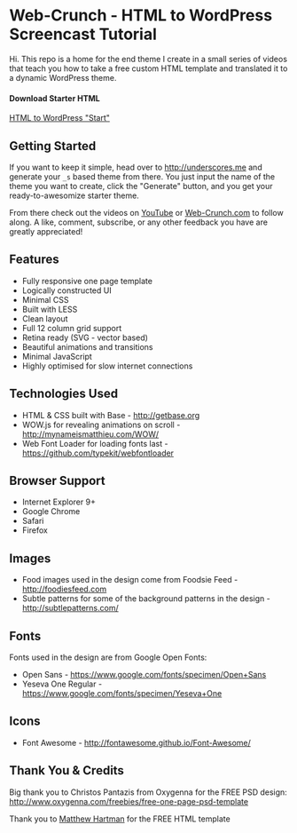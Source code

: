 # Web-Crunch - HTML to WordPress Screencast Tutorial

Hi. This repo is a home for the end theme I create in a small series of videos that teach you how to take a free custom HTML template and translated it to a dynamic WordPress theme. 

#### Download Starter HTML

[HTML to WordPress "Start"](https://github.com/justalever/web-crunch-html-to-wp-start)


Getting Started
---------------

If you want to keep it simple, head over to http://underscores.me and generate your `_s` based theme from there. You just input the name of the theme you want to create, click the "Generate" button, and you get your ready-to-awesomize starter theme. 

From there check out the videos on [YouTube](https://youtube.com/c/webcrunch) or [Web-Crunch.com](https://web-crunch.com) to follow along. A like, comment, subscribe, or any other feedback you have are greatly appreciated!

## Features

+ Fully responsive one page template
+ Logically constructed UI
+ Minimal CSS
+ Built with LESS
+ Clean layout
+ Full 12 column grid support
+ Retina ready (SVG - vector based)
+ Beautiful animations and transitions
+ Minimal JavaScript
+ Highly optimised for slow internet connections

## Technologies Used

+ HTML & CSS built with Base - http://getbase.org
+ WOW.js for revealing animations on scroll - http://mynameismatthieu.com/WOW/
+ Web Font Loader for loading fonts last - https://github.com/typekit/webfontloader

## Browser Support

+ Internet Explorer 9+
+ Google Chrome
+ Safari
+ Firefox

## Images

+ Food images used in the design come from Foodsie Feed - http://foodiesfeed.com
+ Subtle patterns for some of the background patterns in the design - http://subtlepatterns.com/

## Fonts

Fonts used in the design are from Google Open Fonts:

+ Open Sans - https://www.google.com/fonts/specimen/Open+Sans
+ Yeseva One Regular - https://www.google.com/fonts/specimen/Yeseva+One

## Icons

+ Font Awesome - http://fontawesome.github.io/Font-Awesome/

## Thank You & Credits

Big thank you to Christos Pantazis from Oxygenna for the FREE PSD design:
http://www.oxygenna.com/freebies/free-one-page-psd-template

Thank you to [Matthew Hartman](http://matthewhartman.com.au/) for the FREE HTML template
